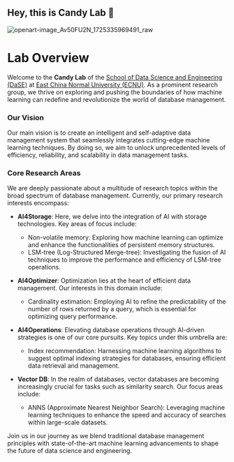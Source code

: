 ## Hey, this is Candy Lab 👋

![openart-image_Av50FU2N_1725335969491_raw](https://github.com/user-attachments/assets/aa85f844-b742-4ef1-9e01-5865a38e99df)

# Lab Overview

Welcome to the **Candy Lab** of the [School of Data Science and Engineering (DaSE)](https://dase.ecnu.edu.cn) at [East China Normal University (ECNU)](https://english.ecnu.edu.cn/). As a prominent research group, we thrive on exploring and pushing the boundaries of how machine learning can redefine and revolutionize the world of database management.

### Our Vision
Our main vision is to create an intelligent and self-adaptive data management system that seamlessly integrates cutting-edge machine learning techniques. By doing so, we aim to unlock unprecedented levels of efficiency, reliability, and scalability in data management tasks.

### Core Research Areas
We are deeply passionate about a multitude of research topics within the broad spectrum of database management. Currently, our primary research interests encompass:

- **AI4Storage**: Here, we delve into the integration of AI with storage technologies. Key areas of focus include:
  - Non-volatile memory: Exploring how machine learning can optimize and enhance the functionalities of persistent memory structures.
  - LSM-tree (Log-Structured Merge-tree): Investigating the fusion of AI techniques to improve the performance and efficiency of LSM-tree operations.

- **AI4Optimizer**: Optimization lies at the heart of efficient data management. Our interests in this domain include:
  - Cardinality estimation: Employing AI to refine the predictability of the number of rows returned by a query, which is essential for optimizing query performance.

- **AI4Operations**: Elevating database operations through AI-driven strategies is one of our core pursuits. Key topics under this umbrella are:
  - Index recommendation: Harnessing machine learning algorithms to suggest optimal indexing strategies for databases, ensuring efficient data retrieval and management.

- **Vector DB**: In the realm of databases, vector databases are becoming increasingly crucial for tasks such as similarity search. Our focus areas include:
  - ANNS (Approximate Nearest Neighbor Search): Leveraging machine learning techniques to enhance the speed and accuracy of searches within large-scale datasets.

Join us in our journey as we blend traditional database management principles with state-of-the-art machine learning advancements to shape the future of data science and engineering.
